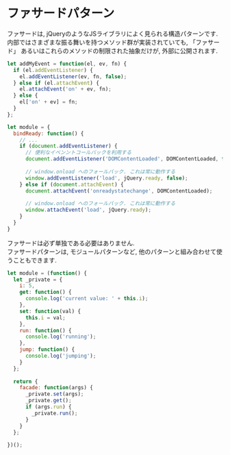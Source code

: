 # ファサードパターン

ファサードは, jQueryのようなJSライブラリによく見られる構造パターンです. 
内部ではさまざまな振る舞いを持つメソッド群が実装されていても, 「ファサード」
あるいはこれらのメソッドの制限された抽象だけが, 外部に公開されます.

```js
let addMyEvent = function(el, ev, fn) {
  if (el.addEventListener) {
    el.addEventListener(ev, fn, false);
  } else if (el.attachEvent) {
    el.attachEvent('on' + ev, fn);
  } else {
    el['on' + ev] = fn;
  }
};
```

```js
let module = {
  bindReady: function() {
    // ...
    if (document.addEventListener) {
      // 便利なイベンントコールバックを利用する
      document.addEventListener('DOMContentLoaded', DOMContentLoaded, false);
      
      // window.onload へのフォールバック. これは常に動作する
      window.addEventListener('load', jQuery.ready, false);
    } else if (document.attachEvent) {
      document.attachEvent('onreadystatechange', DOMContentLoaded);
      
      // window.onload へのフォールバック. これは常に動作する
      window.attachEvent('load', jQuery.ready);
    }
  }
}
```

ファサードは必ず単独である必要はありません.  
ファサードパターンは, モジュールパターンなど, 他のパターンと組み合わせて使うこともできます.

```js
let module = (function() {
  let _private = {
    i: 5,
    get: function() {
      console.log('current value: ' + this.i);
    },
    set: function(val) {
      this.i = val;
    },
    run: function() {
      console.log('running');
    },
    jump: function() {
      console.log('jumping');
    }
  };
  
  return {
    facade: function(args) {
      _private.set(args);
      _private.get();
      if (args.run) {
        _private.run();
      }
    }
  };
  
})();
```
